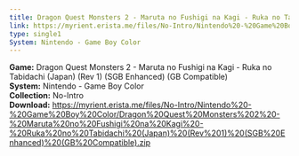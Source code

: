 ```yaml
---
title: Dragon Quest Monsters 2 - Maruta no Fushigi na Kagi - Ruka no Tabidachi (Japan) (Rev 1) (SGB Enhanced) (GB Compatible)
link: https://myrient.erista.me/files/No-Intro/Nintendo%20-%20Game%20Boy%20Color/Dragon%20Quest%20Monsters%202%20-%20Maruta%20no%20Fushigi%20na%20Kagi%20-%20Ruka%20no%20Tabidachi%20(Japan)%20(Rev%201)%20(SGB%20Enhanced)%20(GB%20Compatible).zip
type: single1
System: Nintendo - Game Boy Color
---
```

<b>Game:</b> Dragon Quest Monsters 2 - Maruta no Fushigi na Kagi - Ruka no Tabidachi (Japan) (Rev 1) (SGB Enhanced) (GB Compatible)<br>
<b>System:</b> Nintendo - Game Boy Color<br>
<b>Collection:</b> No-Intro<br>
<b>Download:</b> https://myrient.erista.me/files/No-Intro/Nintendo%20-%20Game%20Boy%20Color/Dragon%20Quest%20Monsters%202%20-%20Maruta%20no%20Fushigi%20na%20Kagi%20-%20Ruka%20no%20Tabidachi%20(Japan)%20(Rev%201)%20(SGB%20Enhanced)%20(GB%20Compatible).zip